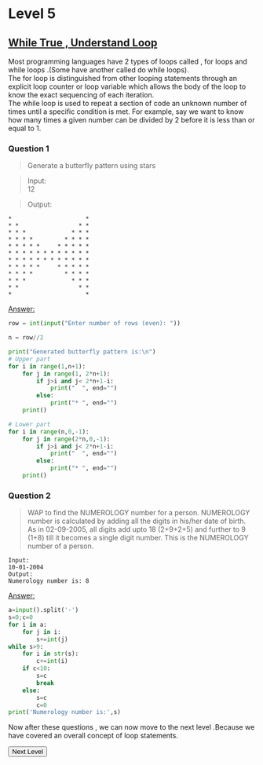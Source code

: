# Level 5

## <ins>While True , Understand Loop</ins>

Most programming languages have 2 types of loops called , for loops and while loops .(Some have another called do while loops).  
The for loop is distinguished from other looping statements through an explicit loop counter or loop variable which allows the body of the loop to know the exact sequencing of each iteration.  
The while loop is used to repeat a section of code an unknown number of times until a specific condition is met. For example, say we want to know how many times a given number can be divided by 2 before it is less than or equal to 1.

### Question 1

> Generate a butterfly pattern using stars

> Input:  
> 12

> Output:

```
*                     *
* *                 * *
* * *             * * *
* * * *         * * * *
* * * * *     * * * * *
* * * * * * * * * * * *
* * * * * * * * * * * *
* * * * *     * * * * *
* * * *         * * * *
* * *             * * *
* *                 * *
*                     *
```

<ins>Answer:</ins>

```python
row = int(input("Enter number of rows (even): "))

n = row//2

print("Generated butterfly pattern is:\n")
# Upper part
for i in range(1,n+1):
    for j in range(1, 2*n+1):
        if j>i and j< 2*n+1-i:
            print("  ", end="")
        else:
            print("* ", end="")
    print()

# Lower part
for i in range(n,0,-1):
    for j in range(2*n,0,-1):
        if j>i and j< 2*n+1-i:
            print("  ", end="")
        else:
            print("* ", end="")
    print()
```

### Question 2

> WAP to find the NUMEROLOGY number for a person. NUMEROLOGY number is calculated by adding all the digits in his/her date of birth. As in 02-09-2005, all digits add upto 18 (2+9+2+5) and further to 9 (1+8) till it becomes a single digit number. This is the NUMEROLOGY number of a person.

```
Input:
10-01-2004
Output:
Numerology number is: 8
```

<ins>Answer:</ins>

```python
a=input().split('-')
s=0;c=0
for i in a:
    for j in i:
        s+=int(j)
while s>9:
    for i in str(s):
        c+=int(i)
    if c<10:
        s=c
        break
    else:
        s=c
        c=0
print('Numerology number is:',s)
```

Now after these questions , we can now move to the next level .Because we have covered an overall concept of loop statements.

<button name="button" onclick="1_level.md">Next Level</button>
